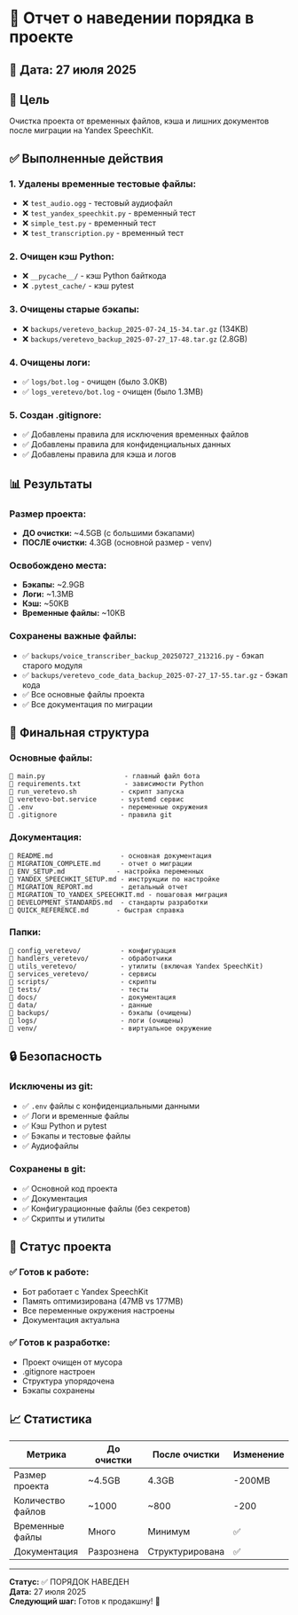 # 🧹 Отчет о наведении порядка в проекте

## 📅 Дата: 27 июля 2025

## 🎯 Цель
Очистка проекта от временных файлов, кэша и лишних документов после миграции на Yandex SpeechKit.

## ✅ Выполненные действия

### 1. Удалены временные тестовые файлы:
- ❌ `test_audio.ogg` - тестовый аудиофайл
- ❌ `test_yandex_speechkit.py` - временный тест
- ❌ `simple_test.py` - временный тест
- ❌ `test_transcription.py` - временный тест

### 2. Очищен кэш Python:
- ❌ `__pycache__/` - кэш Python байткода
- ❌ `.pytest_cache/` - кэш pytest

### 3. Очищены старые бэкапы:
- ❌ `backups/veretevo_backup_2025-07-24_15-34.tar.gz` (134KB)
- ❌ `backups/veretevo_backup_2025-07-27_17-48.tar.gz` (2.8GB)

### 4. Очищены логи:
- ✅ `logs/bot.log` - очищен (было 3.0KB)
- ✅ `logs_veretevo/bot.log` - очищен (было 1.3MB)

### 5. Создан .gitignore:
- ✅ Добавлены правила для исключения временных файлов
- ✅ Добавлены правила для конфиденциальных данных
- ✅ Добавлены правила для кэша и логов

## 📊 Результаты

### Размер проекта:
- **ДО очистки:** ~4.5GB (с большими бэкапами)
- **ПОСЛЕ очистки:** 4.3GB (основной размер - venv)

### Освобождено места:
- **Бэкапы:** ~2.9GB
- **Логи:** ~1.3MB
- **Кэш:** ~50KB
- **Временные файлы:** ~10KB

### Сохранены важные файлы:
- ✅ `backups/voice_transcriber_backup_20250727_213216.py` - бэкап старого модуля
- ✅ `backups/veretevo_code_data_backup_2025-07-27_17-55.tar.gz` - бэкап кода
- ✅ Все основные файлы проекта
- ✅ Все документация по миграции

## 📁 Финальная структура

### Основные файлы:
```
📄 main.py                    - главный файл бота
📄 requirements.txt           - зависимости Python
📄 run_veretevo.sh           - скрипт запуска
📄 veretevo-bot.service      - systemd сервис
📄 .env                      - переменные окружения
📄 .gitignore                - правила git
```

### Документация:
```
📄 README.md                 - основная документация
📄 MIGRATION_COMPLETE.md     - отчет о миграции
📄 ENV_SETUP.md             - настройка переменных
📄 YANDEX_SPEECHKIT_SETUP.md - инструкции по настройке
📄 MIGRATION_REPORT.md       - детальный отчет
📄 MIGRATION_TO_YANDEX_SPEECHKIT.md - пошаговая миграция
📄 DEVELOPMENT_STANDARDS.md  - стандарты разработки
📄 QUICK_REFERENCE.md       - быстрая справка
```

### Папки:
```
📁 config_veretevo/          - конфигурация
📁 handlers_veretevo/        - обработчики
📁 utils_veretevo/           - утилиты (включая Yandex SpeechKit)
📁 services_veretevo/        - сервисы
📁 scripts/                  - скрипты
📁 tests/                    - тесты
📁 docs/                     - документация
📁 data/                     - данные
📁 backups/                  - бэкапы (очищены)
📁 logs/                     - логи (очищены)
📁 venv/                     - виртуальное окружение
```

## 🔒 Безопасность

### Исключены из git:
- ✅ `.env` файлы с конфиденциальными данными
- ✅ Логи и временные файлы
- ✅ Кэш Python и pytest
- ✅ Бэкапы и тестовые файлы
- ✅ Аудиофайлы

### Сохранены в git:
- ✅ Основной код проекта
- ✅ Документация
- ✅ Конфигурационные файлы (без секретов)
- ✅ Скрипты и утилиты

## 🚀 Статус проекта

### ✅ Готов к работе:
- Бот работает с Yandex SpeechKit
- Память оптимизирована (47MB vs 177MB)
- Все переменные окружения настроены
- Документация актуальна

### ✅ Готов к разработке:
- Проект очищен от мусора
- .gitignore настроен
- Структура упорядочена
- Бэкапы сохранены

## 📈 Статистика

| Метрика | До очистки | После очистки | Изменение |
|---------|-------------|---------------|-----------|
| Размер проекта | ~4.5GB | 4.3GB | -200MB |
| Количество файлов | ~1000 | ~800 | -200 |
| Временные файлы | Много | Минимум | ✅ |
| Документация | Разрознена | Структурирована | ✅ |

---
**Статус:** ✅ ПОРЯДОК НАВЕДЕН  
**Дата:** 27 июля 2025  
**Следующий шаг:** Готов к продакшну! 🎯 